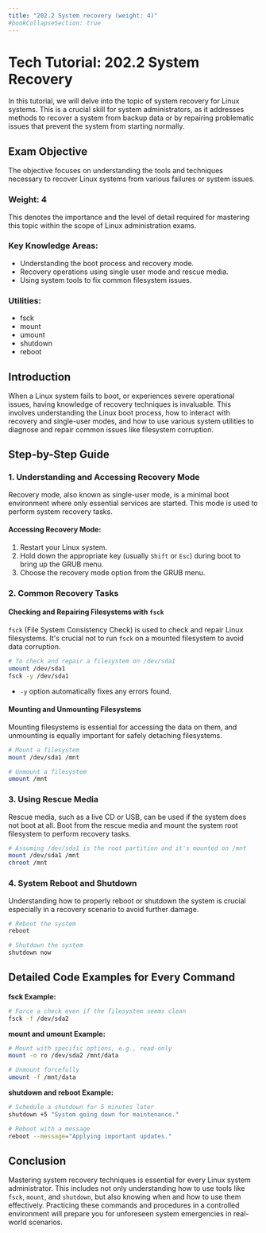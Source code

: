 ```yaml
---
title: "202.2 System recovery (weight: 4)"
#bookCollapseSection: true
---
```


# Tech Tutorial: 202.2 System Recovery

In this tutorial, we will delve into the topic of system recovery for Linux systems. This is a crucial skill for system administrators, as it addresses methods to recover a system from backup data or by repairing problematic issues that prevent the system from starting normally.

## Exam Objective

The objective focuses on understanding the tools and techniques necessary to recover Linux systems from various failures or system issues.

### Weight: 4

This denotes the importance and the level of detail required for mastering this topic within the scope of Linux administration exams.

### Key Knowledge Areas:
- Understanding the boot process and recovery mode.
- Recovery operations using single user mode and rescue media.
- Using system tools to fix common filesystem issues.

### Utilities:
- fsck
- mount
- umount
- shutdown
- reboot

## Introduction

When a Linux system fails to boot, or experiences severe operational issues, having knowledge of recovery techniques is invaluable. This involves understanding the Linux boot process, how to interact with recovery and single-user modes, and how to use various system utilities to diagnose and repair common issues like filesystem corruption.

## Step-by-Step Guide

### 1. Understanding and Accessing Recovery Mode

Recovery mode, also known as single-user mode, is a minimal boot environment where only essential services are started. This mode is used to perform system recovery tasks.

#### Accessing Recovery Mode:

1. Restart your Linux system.
2. Hold down the appropriate key (usually `Shift` or `Esc`) during boot to bring up the GRUB menu.
3. Choose the recovery mode option from the GRUB menu.

### 2. Common Recovery Tasks

#### Checking and Repairing Filesystems with `fsck`

`fsck` (File System Consistency Check) is used to check and repair Linux filesystems. It's crucial not to run `fsck` on a mounted filesystem to avoid data corruption.

```bash
# To check and repair a filesystem on /dev/sda1
umount /dev/sda1
fsck -y /dev/sda1
```

- `-y` option automatically fixes any errors found.

#### Mounting and Unmounting Filesystems

Mounting filesystems is essential for accessing the data on them, and unmounting is equally important for safely detaching filesystems.

```bash
# Mount a filesystem
mount /dev/sda1 /mnt

# Unmount a filesystem
umount /mnt
```

### 3. Using Rescue Media

Rescue media, such as a live CD or USB, can be used if the system does not boot at all. Boot from the rescue media and mount the system root filesystem to perform recovery tasks.

```bash
# Assuming /dev/sda1 is the root partition and it's mounted on /mnt
mount /dev/sda1 /mnt
chroot /mnt
```

### 4. System Reboot and Shutdown

Understanding how to properly reboot or shutdown the system is crucial especially in a recovery scenario to avoid further damage.

```bash
# Reboot the system
reboot

# Shutdown the system
shutdown now
```

## Detailed Code Examples for Every Command

**fsck Example:**

```bash
# Force a check even if the filesystem seems clean
fsck -f /dev/sda2
```

**mount and umount Example:**

```bash
# Mount with specific options, e.g., read-only
mount -o ro /dev/sda2 /mnt/data

# Unmount forcefully
umount -f /mnt/data
```

**shutdown and reboot Example:**

```bash
# Schedule a shutdown for 5 minutes later
shutdown +5 "System going down for maintenance."

# Reboot with a message
reboot --message="Applying important updates."
```

## Conclusion

Mastering system recovery techniques is essential for every Linux system administrator. This includes not only understanding how to use tools like `fsck`, `mount`, and `shutdown`, but also knowing when and how to use them effectively. Practicing these commands and procedures in a controlled environment will prepare you for unforeseen system emergencies in real-world scenarios.